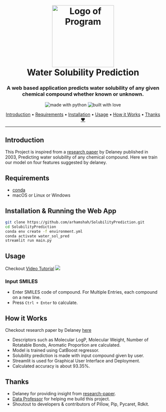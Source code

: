 <h1 align="center">
  <a href="#"><img src="https://i.ibb.co/QQ7Krb8/banner-project.jpg" alt="Logo of Program" width="200"></a>
  <br>
    Water Solubility Prediction
  <br>
</h1>

<h3 align="center">A web based application predicts water solubility of any given chemical compound whether known or unknown.</h3>

<p align="center">
  <img src="https://forthebadge.com/images/badges/made-with-python.svg" alt="made with python">
  <img src="https://forthebadge.com/images/badges/built-with-love.svg" alt="built with love">
</p>

<p align="center">
  <a href="#introduction">Introduction</a> •
  <a href="#requirements">Requirements</a>  •
  <a href="#installation">Installation</a> •
  <a href="#usage">Usage</a>               •
  <a href="#how-it-works">How it Works</a> •
  <a href="#thanks">Thanks ❤</a>
</p>

---

## Introduction
This Project is inspired from a [research paper](https://pubmed.ncbi.nlm.nih.gov/15154768/) by Delaney published in 2003, Predicting water solubility of any chemical compound.
Here we train our model on four features suggested by delaney.

## Requirements

- [conda](https://docs.conda.io/en/latest/miniconda.html)
- macOS or Linux or Windows

## Installation & Running the Web App

```sh
git clone https://github.com/arhamshah/SolubilityPrediction.git
cd SolubilityPrediction
conda env create -f environment.yml
conda activate water_sol_pred
streamlit run main.py
```

## Usage
Checkout [Video Tutorial]()
![](https://i.ibb.co/tBH7ndS/gui-solubility.jpg)

### Input SMILES

- Enter SMILES code of compound. For  Multiple Entries, each compound on a new line.
- Press ```Ctrl + Enter``` to calculate.

## How it Works
Checkout research paper by Delaney [here](https://pubmed.ncbi.nlm.nih.gov/15154768/)
- Descriptors such as Molecular LogP, Molecular Weight, Number of Rotatable Bonds, Aromatic Proportion are calculated.
- Model is trained using CatBoost regressor.
- Solubility prediction is made with input compound given by user.
- Streamlit is used for Graphical User Interface and Deployment.
- Calculated accuracy is about 93.35%.

## Thanks
- Delaney for providing insight from [research-paper](https://pubmed.ncbi.nlm.nih.gov/15154768/).
- [Data Professor](https://github.com/dataprofessor) for helping me build this project.
- Shoutout to developers & contributors of Pillow, Pip, Pycaret, Rdkit.
